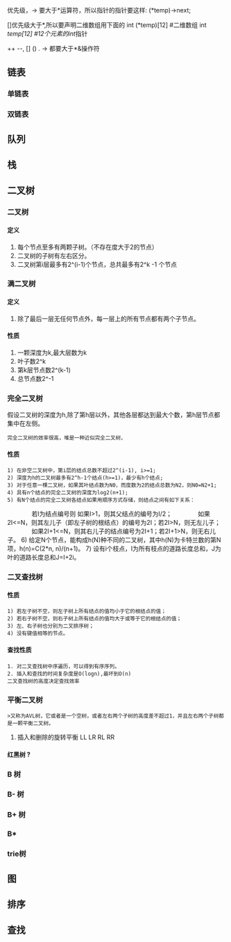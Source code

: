 优先级，-> 要大于*运算符，所以指针的指针要这样:
(*temp)->next;

[]优先级大于*,所以要声明二维数组用下面的
int (*temp)[12] #二维数组
int *temp[12]   #12个元素的int*指针

++ --, [] () . ->  都要大于*&操作符

## 链表

### 单链表


### 双链表


###



## 队列



## 栈



## 二叉树
### 二叉树

#### 定义
1. 每个节点至多有两颗子树。（不存在度大于2的节点）
2. 二叉树的子树有左右区分。
3. 二叉树第i层最多有2^(i-1)个节点，总共最多有2^k -1 个节点


### 满二叉树
#### 定义
1. 除了最后一层无任何节点外，每一层上的所有节点都有两个子节点。

#### 性质
1. 一颗深度为k,最大层数为k
2. 叶子数2^k
3. 第k层节点数2^(k-1)
4. 总节点数2^-1


### 完全二叉树
假设二叉树的深度为h,除了第h层以外，其他各层都达到最大个数，第h层节点都集中在左侧。

    完全二叉树的效率很高，堆是一种近似完全二叉树，
#### 性质
    1) 在非空二叉树中，第i层的结点总数不超过2^(i-1), i>=1;
    2) 深度为h的二叉树最多有2^h-1个结点(h>=1)，最少有h个结点;
    3) 对于任意一棵二叉树，如果其叶结点数为N0，而度数为2的结点总数为N2，则N0=N2+1;
    4) 具有n个结点的完全二叉树的深度为log2(n+1);
    5) 有N个结点的完全二叉树各结点如果用顺序方式存储，则结点之间有如下关系：
　　　　若I为结点编号则 如果I>1，则其父结点的编号为I/2；
　　　　如果2I<=N，则其左儿子（即左子树的根结点）的编号为2I；若2I>N，则无左儿子；
　　　　如果2I+1<=N，则其右儿子的结点编号为2I+1；若2I+1>N，则无右儿子。
    6) 给定N个节点，能构成h(N)种不同的二叉树，其中h(N)为卡特兰数的第N项，h(n)=C(2*n, n)/(n+1)。
    7) 设有i个枝点，I为所有枝点的道路长度总和，J为叶的道路长度总和J=I+2i。

### 二叉查找树

#### 性质

    1) 若左子树不空，则左子树上所有结点的值均小于它的根结点的值；
    2) 若右子树不空，则右子树上所有结点的值均大于或等于它的根结点的值；
    3) 左、右子树也分别为二叉排序树；
    4) 没有键值相等的节点。

#### 查找性质

    1. 对二叉查找树中序遍历，可以得到有序序列。
    2. 插入和查找的时间复杂度是O(logn),最坏到O(n)
    二叉查找树的高度决定查找效率

### 平衡二叉树
    >又称为AVL树，它或者是一个空树，或者左右两个子树的高度差不超过1，并且左右两个子树都是一颗平衡二叉树。

1. 插入和删除的旋转平衡 LL LR RL RR



#### 红黑树 ?

### B 树

### B- 树

### B+ 树

### B*




### trie树



## 图



## 排序



## 查找
